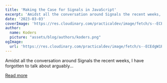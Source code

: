 ```yaml
---
title: 'Making the Case for Signals in JavaScript'
excerpt: 'Amidst all the conversation around Signals the recent weeks, I have forgotten to talk about arguably...'
date: '2023-03-03'
coverImage: 'https://res.cloudinary.com/practicaldev/image/fetch/s--ECEdgW1P--/c_imagga_scale,f_auto,fl_progressive,h_420,q_auto,w_1000/https://dev-to-uploads.s3.amazonaws.com/uploads/articles/b9lsyv7z7h4lw3jek0gf.jpeg'
author:
  name: Koders
  picture: "assets/blog/authors/koders.png"
ogImage:
  url: 'https://res.cloudinary.com/practicaldev/image/fetch/s--ECEdgW1P--/c_imagga_scale,f_auto,fl_progressive,h_420,q_auto,w_1000/https://dev-to-uploads.s3.amazonaws.com/uploads/articles/b9lsyv7z7h4lw3jek0gf.jpeg'
---
```


Amidst all the conversation around Signals the recent weeks, I have forgotten to talk about arguably...

[Read more](https://dev.to/this-is-learning/making-the-case-for-signals-in-javascript-4c7i)
